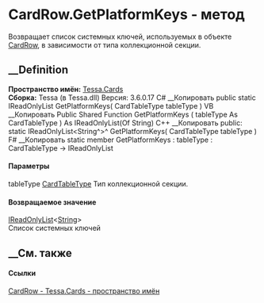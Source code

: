 # CardRow.GetPlatformKeys - метод
Возвращает список системных ключей, используемых в объекте
[CardRow](T_Tessa_Cards_CardRow.htm), в зависимости от типа коллекционной
секции.
## __Definition
 **Пространство имён:** [Tessa.Cards](N_Tessa_Cards.htm)  
 **Сборка:** Tessa (в Tessa.dll) Версия: 3.6.0.17
C# __Копировать
     public static IReadOnlyList<string> GetPlatformKeys(
    	CardTableType tableType
    )
VB __Копировать
     Public Shared Function GetPlatformKeys ( 
    	tableType As CardTableType
    ) As IReadOnlyList(Of String)
C++ __Копировать
     public:
    static IReadOnlyList<String^>^ GetPlatformKeys(
    	CardTableType tableType
    )
F# __Копировать
     static member GetPlatformKeys : 
            tableType : CardTableType -> IReadOnlyList<string> 
#### Параметры
tableType [CardTableType](T_Tessa_Cards_CardTableType.htm)
    Тип коллекционной секции.
#### Возвращаемое значение
[IReadOnlyList](https://learn.microsoft.com/dotnet/api/system.collections.generic.ireadonlylist-1)<[String](https://learn.microsoft.com/dotnet/api/system.string)>  
Список системных ключей
##  __См. также
#### Ссылки
[CardRow - ](T_Tessa_Cards_CardRow.htm)
[Tessa.Cards - пространство имён](N_Tessa_Cards.htm)
